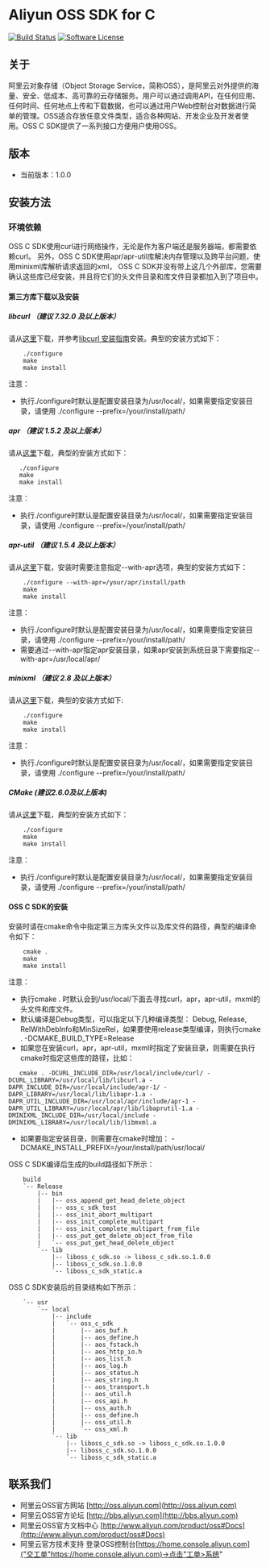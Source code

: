# Aliyun OSS SDK for C

[![Build Status](https://travis-ci.org/aliyun/aliyun-oss-c-sdk.svg?branch=master)](https://travis-ci.org/aliyun/aliyun-oss-c-sdk)
[![Software License](https://img.shields.io/badge/license-MIT-brightgreen.svg)](LICENSE)

## 关于
阿里云对象存储（Object Storage Service，简称OSS），是阿里云对外提供的海量、安全、低成本、高可靠的云存储服务。用户可以通过调用API，在任何应用、任何时间、任何地点上传和下载数据，也可以通过用户Web控制台对数据进行简单的管理。OSS适合存放任意文件类型，适合各种网站、开发企业及开发者使用。OSS C SDK提供了一系列接口方便用户使用OSS。

## 版本
 - 当前版本：1.0.0

## 安装方法
### 环境依赖
OSS C SDK使用curl进行网络操作，无论是作为客户端还是服务器端，都需要依赖curl。
另外，OSS C SDK使用apr/apr-util库解决内存管理以及跨平台问题，使用minixml库解析请求返回的xml，
OSS C SDK并没有带上这几个外部库，您需要确认这些库已经安装，并且将它们的头文件目录和库文件目录都加入到了项目中。

#### 第三方库下载以及安装

##### libcurl （建议 7.32.0 及以上版本）

  请从[这里](http://curl.haxx.se/download.html)下载，并参考[libcurl 安装指南](http://curl.haxx.se/docs/install.html)安装。典型的安装方式如下：
```shell
    ./configure
    make
    make install
```

注意：
 - 执行./configure时默认是配置安装目录为/usr/local/，如果需要指定安装目录，请使用 ./configure --prefix=/your/install/path/

##### apr （建议 1.5.2 及以上版本）

  请从[这里](https://apr.apache.org/download.cgi)下载，典型的安装方式如下：
 ```shell
    ./configure
    make
    make install
```

注意：
 - 执行./configure时默认是配置安装目录为/usr/local/，如果需要指定安装目录，请使用 ./configure --prefix=/your/install/path/

##### apr-util （建议 1.5.4 及以上版本）

  请从[这里](https://apr.apache.org/download.cgi)下载，安装时需要注意指定--with-apr选项，典型的安装方式如下：
```shell
    ./configure --with-apr=/your/apr/install/path
    make
    make install
```    

注意：
 - 执行./configure时默认是配置安装目录为/usr/local/，如果需要指定安装目录，请使用 ./configure --prefix=/your/install/path/
 - 需要通过--with-apr指定apr安装目录，如果apr安装到系统目录下需要指定--with-apr=/usr/local/apr/

##### minixml （建议 2.8 及以上版本）

  请从[这里](http://www.msweet.org/downloads.php?L+Z3)下载，典型的安装方式如下:
```shell
    ./configure
    make
    make install
```    


注意：
 - 执行./configure时默认是配置安装目录为/usr/local/，如果需要指定安装目录，请使用 ./configure --prefix=/your/install/path/

##### CMake (建议2.6.0及以上版本)

  请从[这里](https://cmake.org/download)下载，典型的安装方式如下：
```shell
    ./configure
    make
    make install
```    

注意：
 - 执行./configure时默认是配置安装目录为/usr/local/，如果需要指定安装目录，请使用 ./configure --prefix=/your/install/path/

#### OSS C SDK的安装

  安装时请在cmake命令中指定第三方库头文件以及库文件的路径，典型的编译命令如下：
```shell
    cmake .
    make
    make install
```

注意：
 - 执行cmake . 时默认会到/usr/local/下面去寻找curl，apr，apr-util，mxml的头文件和库文件。
 - 默认编译是Debug类型，可以指定以下几种编译类型： Debug, Release, RelWithDebInfo和MinSizeRel，如果要使用release类型编译，则执行cmake . -DCMAKE_BUILD_TYPE=Release
 - 如果您在安装curl，apr，apr-util，mxml时指定了安装目录，则需要在执行cmake时指定这些库的路径，比如：
```shell 
   cmake . -DCURL_INCLUDE_DIR=/usr/local/include/curl/ -DCURL_LIBRARY=/usr/local/lib/libcurl.a -DAPR_INCLUDE_DIR=/usr/local/include/apr-1/ -DAPR_LIBRARY=/usr/local/lib/libapr-1.a -DAPR_UTIL_INCLUDE_DIR=/usr/local/apr/include/apr-1 -DAPR_UTIL_LIBRARY=/usr/local/apr/lib/libaprutil-1.a -DMINIXML_INCLUDE_DIR=/usr/local/include -DMINIXML_LIBRARY=/usr/local/lib/libmxml.a
```
 - 如果要指定安装目录，则需要在cmake时增加： -DCMAKE_INSTALL_PREFIX=/your/install/path/usr/local/

  OSS C SDK编译后生成的build路径如下所示：

```shell
    build
    `-- Release
        |-- bin
        |   |-- oss_append_get_head_delete_object
        |   |-- oss_c_sdk_test
        |   |-- oss_init_abort_multipart
        |   |-- oss_init_complete_multipart
        |   |-- oss_init_complete_multipart_from_file
        |   |-- oss_put_get_delete_object_from_file
        |   `-- oss_put_get_head_delete_object
        `-- lib
            |-- liboss_c_sdk.so -> liboss_c_sdk.so.1.0.0
            |-- liboss_c_sdk.so.1.0.0
            `-- liboss_c_sdk_static.a
 ```

  OSS C SDK安装后的目录结构如下所示：
```shell
    `-- usr
        `-- local
            |-- include
            |   `-- oss_c_sdk
            |       |-- aos_buf.h
            |       |-- aos_define.h
            |       |-- aos_fstack.h
            |       |-- aos_http_io.h
            |       |-- aos_list.h
            |       |-- aos_log.h
            |       |-- aos_status.h
            |       |-- aos_string.h
            |       |-- aos_transport.h
            |       |-- aos_util.h
            |       |-- oss_api.h
            |       |-- oss_auth.h
            |       |-- oss_define.h
            |       |-- oss_util.h
            |       `-- oss_xml.h
            `-- lib
                |-- liboss_c_sdk.so -> liboss_c_sdk.so.1.0.0
                |-- liboss_c_sdk.so.1.0.0
                `-- liboss_c_sdk_static.a  
```

## 联系我们
- 阿里云OSS官方网站 [http://oss.aliyun.com](http://oss.aliyun.com)
- 阿里云OSS官方论坛 [http://bbs.aliyun.com](http://bbs.aliyun.com)
- 阿里云OSS官方文档中心 [http://www.aliyun.com/product/oss#Docs](http://www.aliyun.com/product/oss#Docs)
- 阿里云官方技术支持 登录OSS控制台[https://home.console.aliyun.com]("交工单"https://home.console.aliyun.com)->点击"工单>系统"

